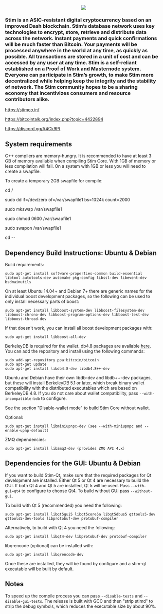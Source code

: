 <img src="https://images-ext-1.discordapp.net/external/R8q9FUOLl5lCgd0iYWLn2iYL-cwKjPIBLkBiDnGKrZE/https/cdn.discordapp.com/attachments/435438282701275136/457202386549866507/logo2.png" halign="center" valign="center" hspace="250px">


<h3><strong>Stim is an ASIC-resistant digital cryptocurrency based on an improved Dash blockchain.  Stim’s database network uses key technologies to encrypt, store, retrieve and distribute data across the network. Instant payments and quick confirmations will be much faster than Bitcoin. Your payments will be processed anywhere in the world at any time, as quickly as possible.  All transactions are stored in a unit of cost and can be accessed by any user at any time.
Stim is a self-reliant established on a Proof of Work and Masternode system.  Everyone can participate in Stim’s growth, to make Stim more decentralized while helping keep the integrity and the stability of network.  The Stim community hopes to be a sharing economy that incentivizes consumers and resource contributors alike.</strong></h3>


https://stimco.in/

https://bitcointalk.org/index.php?topic=4422894

https://discord.gg/A4Ck9Pt



System requirements
--------------------

C++ compilers are memory-hungry. It is recommended to have at least 3 GB of
memory available when compiling Stim Core. With 1GB of memory or less
compilation will fail. On a system with 1GB or less you will need to create a swapfile.

To create a temporary 2GB swapfile for compile:


<p>cd /</p>
<p>sudo dd if=/dev/zero of=/var/swapfile1 bs=1024k count=2000</p>
<p>sudo mkswap /var/swapfile1</p>
<p>sudo chmod 0600 /var/swapfile1</p>
<p>sudo swapon /var/swapfile1</p>
<p>cd --</p>    
  

Dependency Build Instructions: Ubuntu & Debian
----------------------------------------------
Build requirements:

    sudo apt-get install software-properties-common build-essential libtool autotools-dev automake pkg-config libssl-dev libevent-dev bsdmainutils
    
On at least Ubuntu 14.04+ and Debian 7+ there are generic names for the
individual boost development packages, so the following can be used to only
install necessary parts of boost:

    sudo apt-get install libboost-system-dev libboost-filesystem-dev libboost-chrono-dev libboost-program-options-dev libboost-test-dev libboost-thread-dev

If that doesn't work, you can install all boost development packages with:

    sudo apt-get install libboost-all-dev

BerkeleyDB is required for the wallet. db4.8 packages are available [here](https://launchpad.net/~bitcoin/+archive/bitcoin).
You can add the repository and install using the following commands:

    sudo add-apt-repository ppa:bitcoin/bitcoin
    sudo apt-get update
    sudo apt-get install libdb4.8-dev libdb4.8++-dev

Ubuntu and Debian have their own libdb-dev and libdb++-dev packages, but these will install
BerkeleyDB 5.1 or later, which break binary wallet compatibility with the distributed executables which
are based on BerkeleyDB 4.8. If you do not care about wallet compatibility,
pass `--with-incompatible-bdb` to configure.

See the section "Disable-wallet mode" to build Stim Core without wallet.

Optional:

    sudo apt-get install libminiupnpc-dev (see --with-miniupnpc and --enable-upnp-default)

ZMQ dependencies:

    sudo apt-get install libzmq3-dev (provides ZMQ API 4.x)

Dependencies for the GUI: Ubuntu & Debian
-----------------------------------------

If you want to build Stim-Qt, make sure that the required packages for Qt development
are installed. Either Qt 5 or Qt 4 are necessary to build the GUI.
If both Qt 4 and Qt 5 are installed, Qt 5 will be used. Pass `--with-gui=qt4` to configure to choose Qt4.
To build without GUI pass `--without-gui`.

To build with Qt 5 (recommended) you need the following:

    sudo apt-get install libqt5gui5 libqt5core5a libqt5dbus5 qttools5-dev qttools5-dev-tools libprotobuf-dev protobuf-compiler

Alternatively, to build with Qt 4 you need the following:

    sudo apt-get install libqt4-dev libprotobuf-dev protobuf-compiler

libqrencode (optional) can be installed with:

    sudo apt-get install libqrencode-dev

Once these are installed, they will be found by configure and a stim-qt executable will be
built by default.

Notes
-----
To speed up the compile process you can pass `--disable-tests` and `--disable-gui-tests`. The release is built with GCC and then "strip stimd" to strip the debug
symbols, which reduces the executable size by about 90%.
